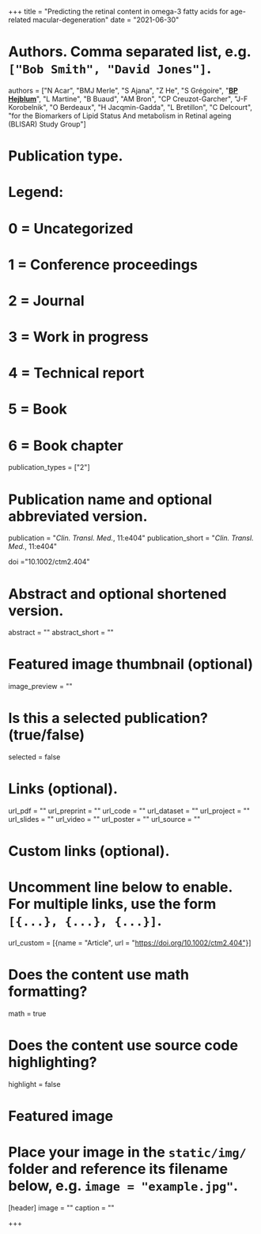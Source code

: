 +++
title = "Predicting the retinal content in omega-3 fatty acids for age-related macular-degeneration"
date = "2021-06-30"

# Authors. Comma separated list, e.g. `["Bob Smith", "David Jones"]`.
authors = ["N Acar", "BMJ Merle", "S Ajana", "Z He", "S Grégoire", "<u>**BP Hejblum**</u>", "L Martine", "B Buaud", "AM Bron", "CP Creuzot-Garcher", "J-F Korobelnik", "O Berdeaux", "H Jacqmin-Gadda", "L Bretillon", "C Delcourt", "for the Biomarkers of Lipid Status And metabolism in Retinal ageing (BLISAR) Study Group"]
# Publication type.
# Legend:
# 0 = Uncategorized
# 1 = Conference proceedings
# 2 = Journal
# 3 = Work in progress
# 4 = Technical report
# 5 = Book
# 6 = Book chapter
publication_types = ["2"]

# Publication name and optional abbreviated version.
publication = "*Clin. Transl. Med.*, 11:e404"
publication_short = "*Clin. Transl. Med.*, 11:e404"

doi ="10.1002/ctm2.404"

# Abstract and optional shortened version.
abstract = ""
abstract_short = ""

# Featured image thumbnail (optional)
image_preview = ""

# Is this a selected publication? (true/false)
selected = false

# Links (optional).
url_pdf = ""
url_preprint = ""
url_code = ""
url_dataset = ""
url_project = ""
url_slides = ""
url_video = ""
url_poster = ""
url_source = ""

# Custom links (optional).
# Uncomment line below to enable. For multiple links, use the form `[{...}, {...}, {...}]`.
url_custom = [{name = "Article", url = "https://doi.org/10.1002/ctm2.404"}]


# Does the content use math formatting?
math = true

# Does the content use source code highlighting?
highlight = false

# Featured image
# Place your image in the `static/img/` folder and reference its filename below, e.g. `image = "example.jpg"`.
[header]
image = ""
caption = ""

+++
